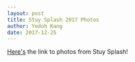 ```yaml
---
layout: post
title: Stuy Splash 2017 Photos
author: Yedoh Kang
date: 2017-12-25
---
```

[Here's](https://drive.google.com/drive/folders/16Epxx_XwOpof_ngqYT36EKnwYRZdIT51?usp=sharing) the link to photos from Stuy Splash!
